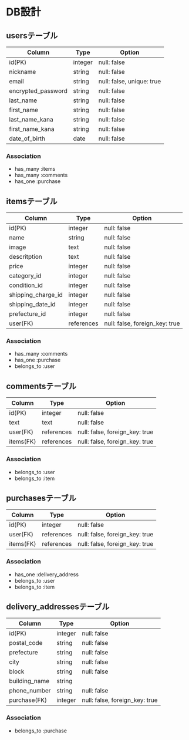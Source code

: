 # DB設計
## usersテーブル
| Column | Type | Option |
|-|-|-|
| id(PK) | integer | null: false |
| nickname | string | null: false |
| email | string | null: false, unique: true |
| encrypted_password | string | null: false |
| last_name | string | null: false |
| first_name | string | null: false |
| last_name_kana | string | null: false |
| first_name_kana | string | null: false |
| date_of_birth | date | null: false |

### Association
- has_many :items
- has_many :comments
- has_one :purchase

## itemsテーブル
| Column | Type | Option |
|-|-|-|
| id(PK) | integer | null: false |
| name | string | null: false |
| image | text | null: false |
| descritption | text | null: false |
| price | integer | null: false |
| category_id | integer | null: false |
| condition_id | integer | null: false |
| shipping_charge_id | integer | null: false |
| shipping_date_id | integer | null: false |
| prefecture_id | integer | null: false |
| user(FK) | references | null: false, foreign_key: true |

### Association
- has_many :comments
- has_one :purchase
- belongs_to :user

## commentsテーブル
| Column | Type | Option |
|-|-|-|
| id(PK) | integer | null: false |
| text | text | null: false |
| user(FK) | references | null: false, foreign_key: true |
| items(FK) | references | null: false, foreign_key: true |

### Association
- belongs_to :user
- belongs_to :item

## purchasesテーブル
| Column | Type | Option |
|-|-|-|
| id(PK) | integer | null: false |
| user(FK) | references | null: false, foreign_key: true |
| items(FK) | references | null: false, foreign_key: true |

### Association
- has_one :delivery_address
- belongs_to :user
- belongs_to :item

## delivery_addressesテーブル
| Column | Type | Option |
|-|-|-|
| id(PK) | integer | null: false |
| postal_code | string | null: false |
| prefecture | string | null: false |
| city | string | null: false |
| block | string | null: false |
| building_name | string ||
| phone_number | string | null: false |
| purchase(FK) | integer | null: false, foreign_key: true |

### Association
- belongs_to :purchase